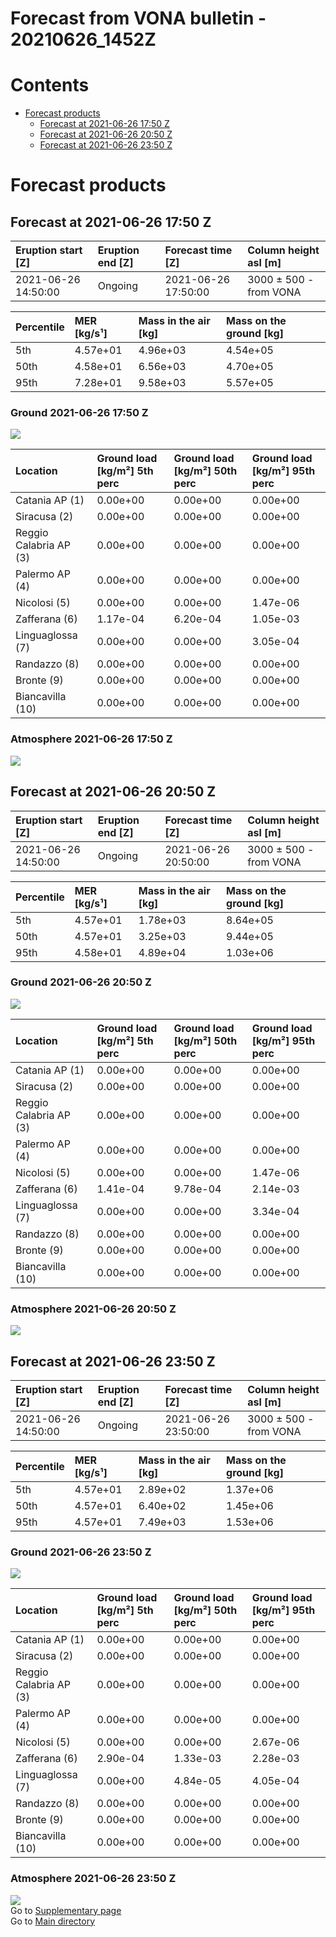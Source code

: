 
Forecast from VONA bulletin - 20210626_1452Z
============================================

Contents
========

* [Forecast products](#forecast-products)
	* [Forecast at 2021-06-26 17:50 Z](#forecast-at-2021-06-26-1750-z)
	* [Forecast at 2021-06-26 20:50 Z](#forecast-at-2021-06-26-2050-z)
	* [Forecast at 2021-06-26 23:50 Z](#forecast-at-2021-06-26-2350-z)

# Forecast products

## Forecast at 2021-06-26 17:50 Z
  

|Eruption start [Z]|Eruption end [Z]|Forecast time [Z]|Column height asl [m]|
| :--- | :--- | :--- | :--- |
|2021-06-26 14:50:00|Ongoing|2021-06-26 17:50:00|3000 ± 500 - from VONA|
  
  

|Percentile|MER [kg/s¹]|Mass in the air [kg]|Mass on the ground [kg]|
| :--- | :--- | :--- | :--- |
|5th|4.57e+01|4.96e+03|4.54e+05|
|50th|4.58e+01|6.56e+03|4.70e+05|
|95th|7.28e+01|9.58e+03|5.57e+05|
  

### Ground 2021-06-26 17:50 Z
  
![](./figures/probability_grd_2021_06_26_1750_scenario_1.png)  
  
  
  
  
  
  
  
  
  

|Location|Ground load [kg/m²] 5th perc|Ground load [kg/m²] 50th perc|Ground load [kg/m²] 95th perc|
| :--- | :--- | :--- | :--- |
|Catania AP (1)|0.00e+00|0.00e+00|0.00e+00|
|Siracusa (2)|0.00e+00|0.00e+00|0.00e+00|
|Reggio Calabria AP (3)|0.00e+00|0.00e+00|0.00e+00|
|Palermo AP (4)|0.00e+00|0.00e+00|0.00e+00|
|Nicolosi (5)|0.00e+00|0.00e+00|1.47e-06|
|Zafferana (6)|1.17e-04|6.20e-04|1.05e-03|
|Linguaglossa (7)|0.00e+00|0.00e+00|3.05e-04|
|Randazzo (8)|0.00e+00|0.00e+00|0.00e+00|
|Bronte (9)|0.00e+00|0.00e+00|0.00e+00|
|Biancavilla (10)|0.00e+00|0.00e+00|0.00e+00|
  

### Atmosphere 2021-06-26 17:50 Z
  
![](./figures/probability_air_2021_06_26_1750_scenario_1_conclev_1.png)
## Forecast at 2021-06-26 20:50 Z
  

|Eruption start [Z]|Eruption end [Z]|Forecast time [Z]|Column height asl [m]|
| :--- | :--- | :--- | :--- |
|2021-06-26 14:50:00|Ongoing|2021-06-26 20:50:00|3000 ± 500 - from VONA|
  
  

|Percentile|MER [kg/s¹]|Mass in the air [kg]|Mass on the ground [kg]|
| :--- | :--- | :--- | :--- |
|5th|4.57e+01|1.78e+03|8.64e+05|
|50th|4.57e+01|3.25e+03|9.44e+05|
|95th|4.58e+01|4.89e+04|1.03e+06|
  

### Ground 2021-06-26 20:50 Z
  
![](./figures/probability_grd_2021_06_26_2050_scenario_1.png)  
  
  
  
  
  
  
  
  
  

|Location|Ground load [kg/m²] 5th perc|Ground load [kg/m²] 50th perc|Ground load [kg/m²] 95th perc|
| :--- | :--- | :--- | :--- |
|Catania AP (1)|0.00e+00|0.00e+00|0.00e+00|
|Siracusa (2)|0.00e+00|0.00e+00|0.00e+00|
|Reggio Calabria AP (3)|0.00e+00|0.00e+00|0.00e+00|
|Palermo AP (4)|0.00e+00|0.00e+00|0.00e+00|
|Nicolosi (5)|0.00e+00|0.00e+00|1.47e-06|
|Zafferana (6)|1.41e-04|9.78e-04|2.14e-03|
|Linguaglossa (7)|0.00e+00|0.00e+00|3.34e-04|
|Randazzo (8)|0.00e+00|0.00e+00|0.00e+00|
|Bronte (9)|0.00e+00|0.00e+00|0.00e+00|
|Biancavilla (10)|0.00e+00|0.00e+00|0.00e+00|
  

### Atmosphere 2021-06-26 20:50 Z
  
![](./figures/probability_air_2021_06_26_2050_scenario_1_conclev_1.png)
## Forecast at 2021-06-26 23:50 Z
  

|Eruption start [Z]|Eruption end [Z]|Forecast time [Z]|Column height asl [m]|
| :--- | :--- | :--- | :--- |
|2021-06-26 14:50:00|Ongoing|2021-06-26 23:50:00|3000 ± 500 - from VONA|
  
  

|Percentile|MER [kg/s¹]|Mass in the air [kg]|Mass on the ground [kg]|
| :--- | :--- | :--- | :--- |
|5th|4.57e+01|2.89e+02|1.37e+06|
|50th|4.57e+01|6.40e+02|1.45e+06|
|95th|4.57e+01|7.49e+03|1.53e+06|
  

### Ground 2021-06-26 23:50 Z
  
![](./figures/probability_grd_2021_06_26_2350_scenario_1.png)  
  
  
  
  
  
  
  
  
  

|Location|Ground load [kg/m²] 5th perc|Ground load [kg/m²] 50th perc|Ground load [kg/m²] 95th perc|
| :--- | :--- | :--- | :--- |
|Catania AP (1)|0.00e+00|0.00e+00|0.00e+00|
|Siracusa (2)|0.00e+00|0.00e+00|0.00e+00|
|Reggio Calabria AP (3)|0.00e+00|0.00e+00|0.00e+00|
|Palermo AP (4)|0.00e+00|0.00e+00|0.00e+00|
|Nicolosi (5)|0.00e+00|0.00e+00|2.67e-06|
|Zafferana (6)|2.90e-04|1.33e-03|2.28e-03|
|Linguaglossa (7)|0.00e+00|4.84e-05|4.05e-04|
|Randazzo (8)|0.00e+00|0.00e+00|0.00e+00|
|Bronte (9)|0.00e+00|0.00e+00|0.00e+00|
|Biancavilla (10)|0.00e+00|0.00e+00|0.00e+00|
  

### Atmosphere 2021-06-26 23:50 Z
  
![](./figures/probability_air_2021_06_26_2350_scenario_1_conclev_1.png)  
Go to [Supplementary page](Supplementary_page.md)  
Go to [Main directory](https://github.com/federicapardini/Real_time_ash_forecast)